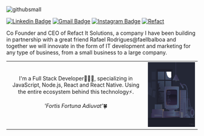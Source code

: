 ![githubsmall](https://user-images.githubusercontent.com/62715353/87848831-f8fc2300-c8b9-11ea-8446-7c57ffc5b50e.png)

[![Linkedin Badge](https://img.shields.io/badge/-/igorpcarvalho-black?style=for-the-badge&logo=Linkedin&logoColor=blue&link=https://www.linkedin.com/in/igorpcarvalho/)](https://www.linkedin.com/in/igorpcarvalho/)
[![Gmail Badge](https://img.shields.io/badge/-icaarvalho@outlook.com-black?style=for-the-badge&logo=Gmail&logoColor=&link=mailto:icaarvalho@outlook.com)](mailto:icaarvalho@outlook.com)
[![Instagram Badge](https://img.shields.io/badge/-@dev.igorcarvalho-black?style=for-the-badge&logo=Instagram&logoColor=&link=https://www.instagram.com/dev.igorcarvalho/)](https://www.instagram.com/dev.igorcarvalho/)
<a href="https://www.instagram.com/refact.it/">![Refact](https://user-images.githubusercontent.com/62715353/87848925-05cd4680-c8bb-11ea-96cb-293c132cb789.png)</a>

Co Founder and CEO of Refact It Solutions, a company I have been building in partnership with a great friend Rafael Rodrigues@faellbalboa 
and together we will innovate in the form of IT development and marketing for any type of business, from a small business to a large company.
<table boder="0" style="border: 0">
<tr  style="text-align: center; border: 0">


<td>
I'm a Full Stack Developer👨🏻‍💻, specializing in JavaScript, Node.js, React and React Native. Using the entire ecosystem behind this technology⚡.



*'Fortis Fortuna Adiuvat'*:four_leaf_clover:
</td>
<td>
<img width="400" height="170px" src="https://github.com/igorpcarvalho/igorpcarvalho/blob/master/coding_desk_flat_vector_ui_ux_design_illustration_motion_animation_gif2.gif">
</td>


<!--
**igorpcarvalho/igorpcarvalho** is a ✨ _special_ ✨ repository because its `README.md` (this file) appears on your GitHub profile.

Here are some ideas to get you started:

- 🔭 I’m currently working on ...
- 🌱 I’m currently learning ...
- 👯 I’m looking to collaborate on ...
- 🤔 I’m looking for help with ...
- 💬 Ask me about ...
- 📫 How to reach me: ...
- 😄 Pronouns: ...
- ⚡ Fun fact: ...
-->
